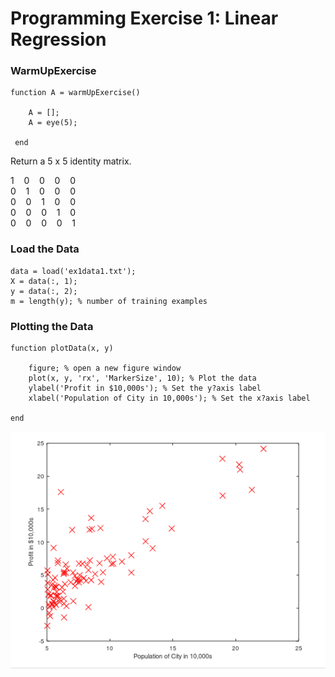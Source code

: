 # Programming Exercise 1: Linear Regression

### WarmUpExercise
    function A = warmUpExercise()
    
        A = [];
        A = eye(5);
     
     end

Return a 5 x 5 identity matrix.

1   &nbsp;&nbsp;&nbsp;0   &nbsp;&nbsp;&nbsp;0   &nbsp;&nbsp;&nbsp;0   &nbsp;&nbsp;&nbsp;0  
0   &nbsp;&nbsp;&nbsp;1   &nbsp;&nbsp;&nbsp;0   &nbsp;&nbsp;&nbsp;0   &nbsp;&nbsp;&nbsp;0  
0   &nbsp;&nbsp;&nbsp;0   &nbsp;&nbsp;&nbsp;1   &nbsp;&nbsp;&nbsp;0   &nbsp;&nbsp;&nbsp;0  
0   &nbsp;&nbsp;&nbsp;0   &nbsp;&nbsp;&nbsp;0   &nbsp;&nbsp;&nbsp;1   &nbsp;&nbsp;&nbsp;0  
0   &nbsp;&nbsp;&nbsp;0   &nbsp;&nbsp;&nbsp;0   &nbsp;&nbsp;&nbsp;0   &nbsp;&nbsp;&nbsp;1  

### Load the Data

    data = load('ex1data1.txt');
    X = data(:, 1); 
    y = data(:, 2);
    m = length(y); % number of training examples
    
### Plotting the Data

    function plotData(x, y) 
    
        figure; % open a new figure window
        plot(x, y, 'rx', 'MarkerSize', 10); % Plot the data
        ylabel('Profit in $10,000s'); % Set the y?axis label
        xlabel('Population of City in 10,000s'); % Set the x?axis label
        
    end
    
<img src="ploat1.png" alt="Ploat Data">
    

